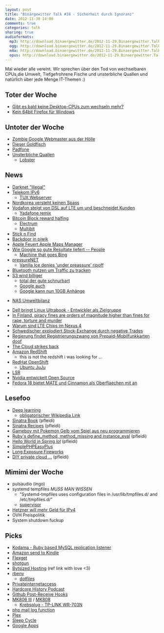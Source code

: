 ```yaml
---
layout: post
title: "Binärgewitter Talk #34 - Sicherheit durch Ignoranz"
date: 2012-11-30 14:00
comments: true
categories: talk
sharing: true
audioformats:
  mp3: http://download.binaergewitter.de/2012-11-29.Binaergewitter.Talk.34.mp3
  ogg: http://download.binaergewitter.de/2012-11-29.Binaergewitter.Talk.34.ogg
  m4a: http://download.binaergewitter.de/2012-11-29.Binaergewitter.Talk.34.m4a
  opus: http://download.binaergewitter.de/2012-11-29.Binaergewitter.Talk.34.opus
---
```

Mal wieder alle vereint. Wir sprechen über den Tod von wechselbaren CPUs,die Umwelt, Tiefgefrohrene Fische und unsterbliche Quallen und natürlich über jede Menge IT-Themen :)

## Toter der Woche

- [Gibt es bald keine Desktop-CPUs zum wechseln mehr?]( http://www.heise.de/ct/meldung/Wann-sterben-wechselbare-PC-Prozessoren-aus-1756219.html )
- [Kein 64bit Firefox für Windows]( http://www.golem.de/news/mozilla-browser-entwicklung-von-64-bit-firefox-fuer-windows-eingestellt-1211-95910.html ) 

## Untoter der Woche

- [Zombie Google Webmaster aus der Hölle]( http://www.theregister.co.uk/2012/11/29/google_webmaster_tools_snafu/ )
- [Dieser Goldfisch]( http://www.youtube.com/watch?v=wwolYFGM9pU )
- [Padfone](http://www.golem.de/news/asus-padfone-3-neues-smartphone-tablet-angekuendigt-1211-96031.html )
- [Unsterbliche  Quallen]( http://www.nytimes.com/2012/12/02/magazine/can-a-jellyfish-unlock-the-secret-of-immortality.html )
    - [Lobster]( http://en.wikipedia.org/wiki/Biological_immortality#Lobsters )

## News

- [Darknet "Illegal"]( http://torrentfreak.com/anonymous-file-sharing-ruled-illegal-by-german-court-121123/ )
- [Telekom IPv6](http://www.golem.de/news/ipv6-telekom-verteilt-ipv6-adressen-an-kunden-1211-96035.html )
    * [TUX Webserver]( http://en.wikipedia.org/wiki/TUX_web_server )
- [Nordkorea versteht keinen Spass]( http://hosted.ap.org/dynamic/stories/A/AS_CHINA_ONION_KIM?SITE=AP&SECTION=HOME&TEMPLATE=DEFAULT&CTIME=2012-11-27-07-38-17 )
- [Vodafon steigt von DSL auf LTE um und beschneidet Kunden](http://www.golem.de/news/digitale-gesellschaft-vodafone-verkauft-ein-halbes-netz-als-internet-1211-96029.html )
    - [Yadafone remix](http://vodafail.digitalegesellschaft.de/ )
- [Bitcoin Block reward halfing]( http://bitcoinmagazine.net/block-reward-halving-a-guide/ )
  * [Electrum]( http://electrum.ecdsa.org/ )
  * [Multibit]( http://multibit.org/ )
- [Stick n Find]( http://www.indiegogo.com/sticknfind )
- [Backdoor in piwik]( http://www.linuxtoday.com/upload/piwik-software-installer-rigged-with-back-door-following-website-compromise-121127180005.html )
- [Apple Feuert Apple Maps Manager]( http://www.guardian.co.uk/technology/2012/nov/27/apple-fires-mapping-manager-backlash )
- [Wie Google so gute Resultate liefert -- People]( http://www.theregister.co.uk/2012/11/27/google_raters_manual/ )
  * [Machine that goes Bing]( http://www.youtube.com/watch?v=wshyX6Hw52I )
- [pressureNET]( http://www.cumulonimbus.ca/pressurenet-2-1/ )
  * [Vanilla Ice denies 'under preassure' ripoff]( http://www.youtube.com/watch?v=1s0hEi8zhmg )
- [Bluetooth nutzen um Traffic zu tracken]( http://yro.slashdot.org/story/12/11/28/2318245/bluetooth-used-to-track-traffic-times )
- [S3 wird billiger]( http://www.theregister.co.uk/2012/11/29/amazon_s3_price_cut/ )
   * [total der gute schnurbart]( https://twitter.com/josephwykes/status/273938914652340224/photo/1 )
    * [Google auch]( http://techcrunch.com/2012/11/26/google-drops-pricing-on-cloud-storage-20-adds-new-features-in-advance-of-rival-amazons-first-big-cloud-summit/ )
    * [Google kann nun 10GB Anhänge]( http://www.golem.de/news/gmail-e-mail-anhaenge-mit-10-gbyte-dank-google-drive-1211-95998.html )
* [NAS Umweltbilanz](http://www.golem.de/news/umweltschuetzer-nas-hat-bessere-oekobilanz-als-die-cloud-1211-96004.html )
- [Dell bringt Linux Ultrabook - Entwickler als Zielgruppe]( http://arstechnica.com/gadgets/2012/11/dell-releases-powerful-well-supported-linux-ultrabook/ )
- [In Finland, piracy fines are orders of magnitude higher than fines for rape, torture and murder]( http://boingboing.net/2012/11/28/in-finland-piracy-fines-are-o.html )
- [Warum sind LTE Chips im Nexus 4]( http://arstechnica.com/gadgets/2012/11/lg-explains-existence-of-lte-chip-in-nexus-4/ )
- [Schwedischer explodiert Stock-Exchange durch negative Trades]( http://news.slashdot.org/story/12/11/28/1950230/swedish-stock-exchange-hit-by-programming-snafu?utm_source=rss1.0mainlinkanon&utm_medium=feed )
- [Regierung findet Registrierungszwang von Prepaid-Mobilfunkkarten doof]( http://www.golem.de/news/bundeskriminalamt-intern-registrierungszwang-von-prepaid-mobilfunkkarten-sinnlos-1211-96012.html )
- [The Cloud strikes back]( http://arstechnica.com/security/2012/11/hack-could-let-browsers-use-cloud-to-carry-out-big-attacks-on-the-cheap/ )
- [Amazon RedShift]( http://www.allthingsdistributed.com/2012/11/amazon-redshift.html )
    - this is not the redshift i was looking for ...
- [RedHat OpenShift](http://www.heise.de/open/meldung/OpenShift-nun-offizielles-Red-Hat-Angebot-1758107.html )
    - [Ubuntu JuJu]( https://juju.ubuntu.com/ )
- [LSR]( http://www.heise.de/newsticker/meldung/Kritik-am-geplanten-Leistungsschutzrecht-reisst-nicht-ab-1758645.html )
- [Nvidia entwickelt Open Source](http://www.golem.de/news/linux-kernel-nvidia-arbeitet-an-freiem-tegra-treiber-mit-1211-95940.html )
- [Fedora 18 bietet MATE und Cinnamon als Oberflaechen mit an]( http://www.h-online.com/open/news/item/Fedora-18-Beta-adds-MATE-and-Cinnamon-desktops-1758243.html )

## Lesefoo

- [Deep learning]( http://www.nytimes.com/2012/11/24/science/scientists-see-advances-in-deep-learning-a-part-of-artificial-intelligence.html?_r=1&pagewanted=all& )
    * [obligatorischer Wikipedia Link]( http://en.wikipedia.org/wiki/Deep_learning )
- [Sinatra Book]( http://sinatra-book.gittr.com/ ) (pfleidi)
- [Sinatra Recipes]( https://github.com/sinatra/sinatra-recipes ) (pfleidi)
- [Gameboy mit Pokemon Gelb vom Spiel aus neu programmieren]( http://tasvideos.org/3767S.html )
- [Ruby's define_method, method_missing and instance_eval]( http://www.trottercashion.com/2011/02/08/rubys-define_method-method_missing-and-instance_eval.html ) (pfleidi)
- [Hello World in Spring *lol*]( http://www.srccodes.com/p/article/11/spring-3-hello-world-example-tutorial-using-maven-tool-and-eclipse-ide ) (pfleidi)
- [SimplePHPEasyPlus](https://github.com/Herzult/SimplePHPEasyPlus )
- [Long Exposure Fireworks](http://www.diyphotography.net/long-exposure-fireworks-tutorial )
- [DIY private cloud ...]( http://slidedecks.wilmoore.com/2012-confoo/diy-private-cloud-using-virtualBox-and-chef ) (pfleidi)


## Mimimi der Woche

- pulsaudio (ingo)
- systemd tempfiles *MUSS MAN WISSEN* 
    * "Systemd-tmpfiles uses configuration files in /usr/lib/tmpfiles.d/ and /etc/tmpfiles.d/"
    * [supervisor]( http://supervisord.org/ )
- [Hetzner will mehr Geld für IPv4]( http://www.heise.de/newsticker/meldung/Hetzner-setzt-Preise-fuer-zusaetzliche-IPv4-Adressen-fest-1758985.html )
- OVH Preispolitik
- System shutdown fuckup

## Picks

- [Kodama - Ruby based MySQL replication listener]( http://rubygems.org/gems/kodama )
- [Amazon send to Kindle]( http://www.amazon.com/gp/sendtokindle )
- [Flexget]( http://flexget.com/ )
- [shotgun]( https://github.com/rtomayko/shotgun ) 
- [Bytsized Hosting]( http://bit.ly/QQ8Y1w ) (ref link with love <3)
- [rbenv]( https://github.com/sstephenson/rbenv ) 
    * [dotfiles]( https://github.com/pfleidi/dotfiles )
- [Privateinternetaccess]( https://www.privateinternetaccess.com/ )
- [Hardcore History Podcast]( http://www.dancarlin.com/disp.php/hh ) 
- [Github Post-Receive Hooks]( https://help.github.com/articles/post-receive-hooks )
- [MK806 III]( http://amzn.to/ToBWRW ) / [MK808]( http://dx.com/p/mk808-dual-core-android-4-1-1-google-tv-player-w-1gb-ram-8gb-rom-wi-fi-tf-hdmi-160535 )
    - [Krebsplug - TP-LINK WR-703N](http://www.ebay.de/itm/320937229589 )
- [php mail log function](http://www.bergercity.de/linux/php5-3-log-mail-usage/ )
- [Plex]( http://plexapp.com )
- [Sleep Cycle]( https://itunes.apple.com/de/app/sleep-cycle-alarm-clock/id320606217?mt=8 ) 
- [Google Apps]( http://www.google.de/intl/de/enterprise/apps/business/pricing.html )
